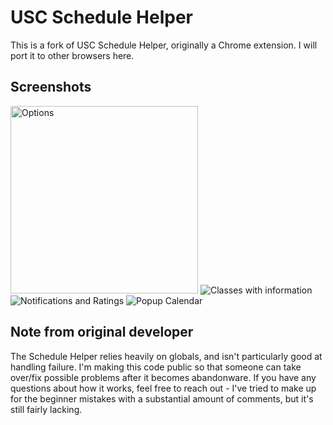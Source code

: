 # USC Schedule Helper

This is a fork of USC Schedule Helper, originally a Chrome extension. I will port it to other browsers here.


## Screenshots

<img src="https://i.imgur.com/snfF6yo.png" alt="Options" width="300px">

<img src="https://i.imgur.com/sSih4to.png" alt="Classes with information">

<img src="https://i.imgur.com/e9w1EKV.png" alt="Notifications and Ratings"> 

<img src="https://i.imgur.com/mEbxr0F.png" alt="Popup Calendar">

## Note from original developer

The Schedule Helper relies heavily on globals, and isn't particularly good at handling failure. I'm making this code public so that someone can take over/fix possible problems after it becomes abandonware. If you have any questions about how it works, feel free to reach out - I've tried to make up for the beginner mistakes with a substantial amount of comments, but it's still fairly lacking. 
